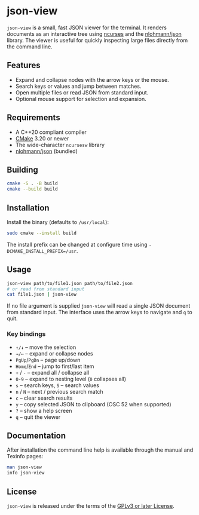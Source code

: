 # json-view

`json-view` is a small, fast JSON viewer for the terminal.  It renders
documents as an interactive tree using
[ncurses](https://invisible-island.net/ncurses/) and the
[nlohmann/json](https://github.com/nlohmann/json) library.  The viewer is
useful for quickly inspecting large files directly from the command line.

## Features

* Expand and collapse nodes with the arrow keys or the mouse.
* Search keys or values and jump between matches.
* Open multiple files or read JSON from standard input.
* Optional mouse support for selection and expansion.

## Requirements

* A C++20 compliant compiler
* [CMake](https://cmake.org) 3.20 or newer
* The wide-character `ncursesw` library
* [nlohmann/json](https://github.com/nlohmann/json) (bundled)

## Building

```sh
cmake -S . -B build
cmake --build build
```

## Installation

Install the binary (defaults to `/usr/local`):

```sh
sudo cmake --install build
```

The install prefix can be changed at configure time using
`-DCMAKE_INSTALL_PREFIX=/usr`.

## Usage

```sh
json-view path/to/file1.json path/to/file2.json
# or read from standard input
cat file1.json | json-view
```

If no file argument is supplied `json-view` will read a single JSON document
from standard input.  The interface uses the arrow keys to navigate and `q` to
quit.

### Key bindings

* `↑/↓` – move the selection
* `→/←` – expand or collapse nodes
* `PgUp`/`PgDn` – page up/down
* `Home`/`End` – jump to first/last item
* `+` / `-` – expand all / collapse all
* `0-9` – expand to nesting level (`0` collapses all)
* `s` – search keys, `S` – search values
* `n` / `N` – next / previous search match
* `c` – clear search results
* `y` – copy selected JSON to clipboard (OSC 52 when supported)
* `?` – show a help screen
* `q` – quit the viewer

## Documentation

After installation the command line help is available through the manual and
Texinfo pages:

```sh
man json-view
info json-view
```

## License

`json-view` is released under the terms of the [GPLv3 or later License](LICENSE).
